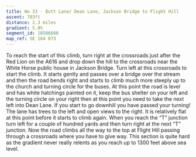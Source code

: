 ```yaml
---
title: No 33 - Butt Lane/ Dean Lane, Jackson Bridge to Flight Hill
ascent: 703ft
distance: 2.3 miles
gradient: 5.8%
segment_id: 18586660
map_ref: SE 164 073
---
```

To reach the start of this climb, turn right at the crossroads just after the Red Lion on the
A616 and drop down the hill to the crossroads near the White Horse public house in Jackson
Bridge. Turn left at this crossroads to start the climb. It starts gently and passes over a
bridge over the stream and then the road bends right and starts to climb much more steeply
up to the church and turning circle for the buses. At this point the road is level and has
white hatchings painted on it, keep the bus shelter on your left and the turning circle on
your right then at this point you need to take the next left into Dean Lane. If you start to go
downhill you have passed your turning! The lane has trees to the left and open views to the
right. It is relatively flat at this point before it starts to climb again. When you reach the “T”
junction turn left for a couple of hundred yards and then turn right at the next “T” junction.
Now the road climbs all the way to the top at Flight Hill passing through a crossroads where
you have to give way. This section is quite hard as the gradient never really relents as you
reach up to 1300 feet above sea level.



